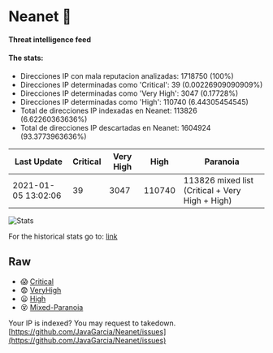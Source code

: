 # Neanet :hocho:
#### Threat intelligence feed
#### The stats:

- Direcciones IP con mala reputacion analizadas: 1718750 (100%)
- Direcciones IP determinadas como 'Critical':  39 (0.00226909090909%)
- Direcciones IP determinadas como 'Very High':  3047 (0.17728%)
- Direcciones IP determinadas como 'High':  110740 (6.44305454545)
- Total de direcciones IP indexadas en Neanet:  113826 (6.62260363636%)
- Total de direcciones IP descartadas en Neanet:  1604924 (93.3773963636%)

| Last Update | Critical | Very High | High | Paranoia |
| --- | --- | --- | --- | --- |
| 2021-01-05 13:02:06 | 39 | 3047 | 110740 | 113826 mixed list (Critical + Very High + High)|

![Stats](https://docs.google.com/spreadsheets/d/e/2PACX-1vSnaNMIXVabIpDJjufMlzH7poXnshF3mgd8Is1g9ytUEzVsP5my4Trn8f-xkoLLQ38xpL3HtmUexLo6/pubchart?oid=501124687&format=image)

For the historical stats go to: [link](/stats.csv)
## Raw
- :scream: [Critical](https://raw.githubusercontent.com/JavaGarcia/Neanet/master/blacklists/neanet_critical.txt)
- :fearful: [VeryHigh](https://raw.githubusercontent.com/JavaGarcia/Neanet/master/blacklists/neanet_veryHigh.txtt)
- :frowning: [High](https://raw.githubusercontent.com/JavaGarcia/Neanet/master/blacklists/neanet_high.txt)
- :dizzy_face: [Mixed-Paranoia](https://raw.githubusercontent.com/JavaGarcia/Neanet/master/blacklists/neanet_all.txt)


Your IP is indexed? You may request to takedown. [https://github.com/JavaGarcia/Neanet/issues](https://github.com/JavaGarcia/Neanet/issues)











































































































































































































































































































































































































































































































































































































































































































































































































































































































































































































































































































































































































































































































































































































































































































































































































































































































































































































































































































































































































































































































































































































































































































































































































































































































































































































































































































































































































































































































































































































































































































































































































































































































































































































